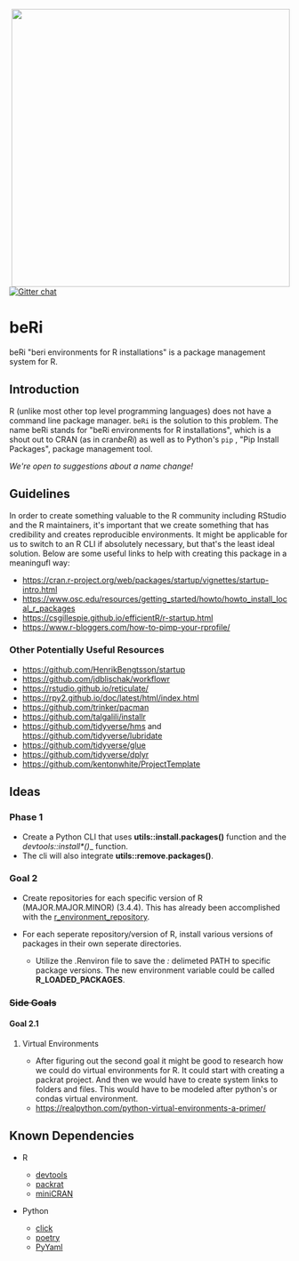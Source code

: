 [<img src="https://user-images.githubusercontent.com/20953530/43921054-48163858-9be0-11e8-8ddb-385e1cd9c056.jpg" align="right" width=500>](https://github.com/datasnakes/beRi)[![Gitter chat](https://badges.gitter.im/CRANbeRi/Lobby.svg)](https://gitter.im/CRANbeRi/Lobby) 

# beRi 

beRi "beri environments for R installations" is a package management system for R.


## Introduction

R (unlike most other top level programming languages) does not have a command line package manager.  `beRi` is the solution to this problem.  The name beRi stands for "beRi environments for R installations", which is a shout out to CRAN (as in cran*beRi*) as well as to Python's `pip` , "Pip Install Packages", package management tool. 

*We're open to suggestions about a name change!*
  
## Guidelines

In order to create something valuable to the R community including RStudio and the R maintainers, it's important that we create something that has credibility and creates reproducible environments.  It might be applicable for us to switch to an R CLI if absolutely necessary, but that's the least ideal solution.  Below are some useful links to help with creating this package in a meaningufl way:

  * https://cran.r-project.org/web/packages/startup/vignettes/startup-intro.html
  * https://www.osc.edu/resources/getting_started/howto/howto_install_local_r_packages
  * https://csgillespie.github.io/efficientR/r-startup.html
  * https://www.r-bloggers.com/how-to-pimp-your-rprofile/
  
### Other Potentially Useful Resources

* https://github.com/HenrikBengtsson/startup
* https://github.com/jdblischak/workflowr
* https://rstudio.github.io/reticulate/
* https://rpy2.github.io/doc/latest/html/index.html
* https://github.com/trinker/pacman
* https://github.com/talgalili/installr
* https://github.com/tidyverse/hms and https://github.com/tidyverse/lubridate
* https://github.com/tidyverse/glue
* https://github.com/tidyverse/dplyr
* https://github.com/kentonwhite/ProjectTemplate

  
## Ideas 

### Phase 1

  * Create a Python CLI that uses __utils::install.packages()__ function and the __devtools::install_\*()__ function.
  * The cli will also integrate __utils::remove.packages()__.


### Goal 2

  * Create repositories for each specific version of R (MAJOR.MAJOR.MINOR) (3.4.4).  This has already been accomplished with the [r_environment_repository](https://github.com/bioinformatics-collaborative/r_environments/tree/master/minor_local_libs).
  * For each seperate repository/version of R, install various versions of packages in their own seperate directories.
  
    * Utilize the .Renviron file to save the *:* delimeted PATH to specific package versions.  The new environment variable could be called __R_LOADED_PACKAGES__.

### ~~Side Goals~~
#### Goal 2.1

1. Virtual Environments

    * After figuring out the second goal it might be good to research how we could do virtual environments for R.  It could start with creating a packrat project.  And then we would have to create system links to folders and files.  This would have to be modeled after python's or condas virtual environment.
    * https://realpython.com/python-virtual-environments-a-primer/

## Known Dependencies
*  R
   * [devtools](https://github.com/r-lib/devtools)
   * [packrat](https://github.com/rstudio/packrat)
   * [miniCRAN](https://github.com/andrie/miniCRAN)

* Python
  * [click](https://github.com/pallets/click)
  * [poetry](https://github.com/sdispater/poetry)
  * [PyYaml](http://pyyaml.org/wiki/PyYAMLDocumentation)
